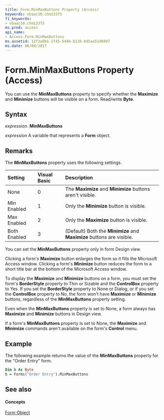 ```yaml
---
title: Form.MinMaxButtons Property (Access)
keywords: vbaac10.chm13375
f1_keywords:
- vbaac10.chm13375
ms.prod: access
api_name:
- Access.Form.MinMaxButtons
ms.assetid: 12f2a0b1-1f45-544b-b116-8d5aa51d6897
ms.date: 06/08/2017
---
```



# Form.MinMaxButtons Property (Access)

You can use the  **MinMaxButtons** property to specify whether the **Maximize** and **Minimize** buttons will be visible on a form. Read/write **Byte**.


## Syntax

 _expression_. **MinMaxButtons**

 _expression_ A variable that represents a **Form** object.


## Remarks

The  **MinMaxButtons** property uses the following settings.



|**Setting**|**Visual Basic**|**Description**|
|:-----|:-----|:-----|
|None|0|The  **Maximize** and **Minimize** buttons aren't visible.|
|Min Enabled|1|Only the  **Minimize** button is visible.|
|Max Enabled|2|Only the  **Maximize** button is visible.|
|Both Enabled|3|(Default) Both the  **Minimize** and **Maximize** buttons are visible.|
You can set the  **MinMaxButtons** property only in form Design view.

Clicking a form's  **Maximize** button enlarges the form so it fills the Microsoft Access window. Clicking a form's **Minimize** button reduces the form to a short title bar at the bottom of the Microsoft Access window.

To display the  **Maximize** and **Minimize** buttons on a form, you must set the form's **BorderStyle** property to Thin or Sizable and the **ControlBox** property to Yes. If you set the **BorderStyle** property to None or Dialog, or if you set the **ControlBox** property to No, the form won't have **Maximize** or **Minimize** buttons, regardless of the **MinMaxButtons** property setting.

Even when the  **MinMaxButtons** property is set to None, a form always has **Maximize** and **Minimize** buttons in Design view.

If a form's  **MinMaxButtons** property is set to None, the **Maximize** and **Minimize** commands aren't available on the form's **Control** menu.


## Example

The following example returns the value of the  **MinMaxButtons** property for the "Order Entry" form.


```vb
Dim b As Byte 
b = Forms("Order Entry").MinMaxButtons
```


## See also


#### Concepts


[Form Object](form-object-access.md)

